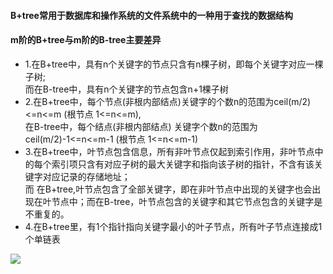 #### B+tree常用于数据库和操作系统的文件系统中的一种用于查找的数据结构
#### m阶的B+tree与m阶的B-tree主要差异
* 1.在B+tree中，具有n个关键字的节点只含有n棵子树，即每个关键字对应一棵子树;<br>     而在B-tree中，具有n个关键字的节点包含n+1棵子树
* 2.在B+tree中，每个节点(非根内部结点)关键字的个数n的范围为ceil(m/2)<=n<=m (根节点 1<=n<=m),<br>    在B-tree中，每个结点(非根内部结点) 关键字个数n的范围为ceil(m/2)-1<=n<=m-1 (根节点 1<=n<=m-1)
* 3.在B+tree中，叶节点包含信息，所有非叶节点仅起到索引作用，非叶节点中的每个索引项只含有对应子树的最大关键字和指向该子树的指针，不含有该关键字对应记录的存储地址；              <br>而 在B+tree,叶节点包含了全部关键字，即在非叶节点中出现的关键字也会出现在叶节点中；而在B-tree，叶节点包含的关键字和其它节点包含的关键字是不重复的。
* 4.在B+tree里，有1个指针指向关键字最小的叶子节点，所有叶子节点连接成1个单链表

![](https://note.youdao.com/yws/api/personal/file/DB26584EC31F4D63A01AA7BF03CC4051?method=download&shareKey=528ec4c45d3a01209326d28d788e251f)
